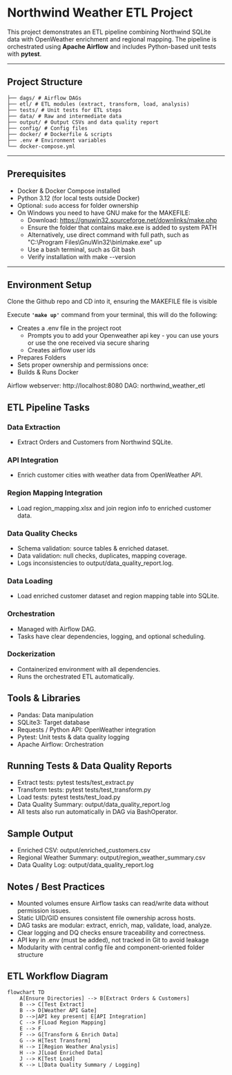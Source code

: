 # Northwind Weather ETL Project

This project demonstrates an ETL pipeline combining Northwind SQLite data with OpenWeather enrichment and regional mapping. The pipeline is orchestrated using **Apache Airflow** and includes Python-based unit tests with **pytest**.

---

## Project Structure

```
├── dags/ # Airflow DAGs
├── etl/ # ETL modules (extract, transform, load, analysis)
├── tests/ # Unit tests for ETL steps
├── data/ # Raw and intermediate data
├── output/ # Output CSVs and data quality report
├── config/ # Config files
├── docker/ # Dockerfile & scripts
├── .env # Environment variables
└── docker-compose.yml
```

---

## Prerequisites

- Docker & Docker Compose installed
- Python 3.12 (for local tests outside Docker)
- Optional: `sudo` access for folder ownership
- On Windows you need to have GNU make for the MAKEFILE:
    - Download: https://gnuwin32.sourceforge.net/downlinks/make.php
    - Ensure the folder that contains make.exe is added to system PATH
    - Alternatively, use direct command with full path, such as "C:\Program Files\GnuWin32\bin\make.exe" up
    - Use a bash terminal, such as Git bash
    - Verify installation with make --version

---

## Environment Setup

Clone the Github repo and CD into it, ensuring the MAKEFILE file is visible

Execute **`'make up'`** command from your terminal, this will do the following:
- Creates a .env file in the project root
    - Prompts you to add your Openweather api key - you can use yours or use the one received via secure sharing
    - Creates airflow user ids
- Prepares Folders
- Sets proper ownership and permissions once:
- Builds & Runs Docker

Airflow webserver: http://localhost:8080
DAG: northwind_weather_etl

## ETL Pipeline Tasks

### Data Extraction

- Extract Orders and Customers from Northwind SQLite.

### API Integration

- Enrich customer cities with weather data from OpenWeather API.

### Region Mapping Integration

- Load region_mapping.xlsx and join region info to enriched customer data.

### Data Quality Checks

- Schema validation: source tables & enriched dataset.
- Data validation: null checks, duplicates, mapping coverage.
- Logs inconsistencies to output/data_quality_report.log.

### Data Loading

- Load enriched customer dataset and region mapping table into SQLite.

### Orchestration

- Managed with Airflow DAG.
- Tasks have clear dependencies, logging, and optional scheduling.

### Dockerization

- Containerized environment with all dependencies.
- Runs the orchestrated ETL automatically.

## Tools & Libraries

- Pandas: Data manipulation
- SQLite3: Target database
- Requests / Python API: OpenWeather integration
- Pytest: Unit tests & data quality logging
- Apache Airflow: Orchestration

## Running Tests & Data Quality Reports

- Extract tests: pytest tests/test_extract.py
- Transform tests: pytest tests/test_transform.py
- Load tests: pytest tests/test_load.py
- Data Quality Summary: output/data_quality_report.log
- All tests also run automatically in DAG via BashOperator.

## Sample Output

- Enriched CSV: output/enriched_customers.csv
- Regional Weather Summary: output/region_weather_summary.csv
- Data Quality Log: output/data_quality_report.log

## Notes / Best Practices

- Mounted volumes ensure Airflow tasks can read/write data without permission issues.
- Static UID/GID ensures consistent file ownership across hosts.
- DAG tasks are modular: extract, enrich, map, validate, load, analyze.
- Clear logging and DQ checks ensure traceability and correctness.
- API key in .env (must be added), not tracked in Git to avoid leakage
- Modularity with central config file and component-oriented folder structure

## ETL Workflow Diagram

```mermaid
flowchart TD
    A[Ensure Directories] --> B[Extract Orders & Customers]
    B --> C[Test Extract]
    B --> D[Weather API Gate]
    D -->|API key present| E[API Integration]
    C --> F[Load Region Mapping]
    E --> F
    F --> G[Transform & Enrich Data]
    G --> H[Test Transform]
    H --> I[Region Weather Analysis]
    H --> J[Load Enriched Data]
    J --> K[Test Load]
    K --> L[Data Quality Summary / Logging]
```